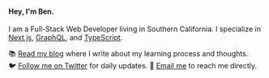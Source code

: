 #### Hey, I'm Ben.

I am a Full-Stack Web Developer living in Southern California. I specialize in [Next.js](https://github.com/vercel/next.js/), [GraphQL](https://graphql.org/), and [TypeScript](https://www.typescriptlang.org/). 

📚 [Read my blog](https://bnpne.io/) where I write about my learning process and thoughts.  
🐦 [Follow me on Twitter](https://twitter.com/home) for daily updates.
💌 [Email me](bentppaine@gmail.com) to reach me directly.
